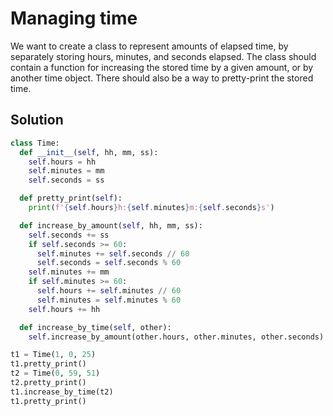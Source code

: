# Managing time

We want to create a class to represent amounts of elapsed time, by separately storing hours, minutes, and seconds elapsed. The class should contain a function for increasing the stored time by a given amount, or by another time object. There should also be a way to pretty-print the stored time.

## Solution

```py
class Time:
  def __init__(self, hh, mm, ss):
    self.hours = hh
    self.minutes = mm
    self.seconds = ss

  def pretty_print(self):
    print(f'{self.hours}h:{self.minutes}m:{self.seconds}s')

  def increase_by_amount(self, hh, mm, ss):
    self.seconds += ss
    if self.seconds >= 60:
      self.minutes += self.seconds // 60
      self.seconds = self.seconds % 60
    self.minutes += mm
    if self.minutes >= 60:
      self.hours += self.minutes // 60
      self.minutes = self.minutes % 60
    self.hours += hh

  def increase_by_time(self, other):
    self.increase_by_amount(other.hours, other.minutes, other.seconds)

t1 = Time(1, 0, 25)
t1.pretty_print()
t2 = Time(0, 59, 51)
t2.pretty_print()
t1.increase_by_time(t2)
t1.pretty_print()
```
